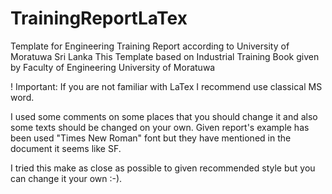# TrainingReportLaTex
Template for Engineering Training Report according to University of Moratuwa Sri Lanka
This Template based on Industrial Training Book given by Faculty of Engineering University of Moratuwa

! Important: If you are not familiar with LaTex I recommend use classical MS word.

I used some comments on some places that you should change it and also some texts should be changed on your own.
Given report's example has been used "Times New Roman" font but they have mentioned in the document it seems like SF.

I tried this make as close as possible to given recommended style but you can change it your own :-).
